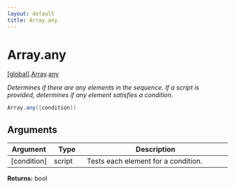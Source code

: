 ```yaml
---
layout: default
title: Array.any
---
```


# Array.any

[\[global\]]({{site.baseurl}}/docs/).[Array]({{site.baseurl}}/docs/Array/).[any]({{site.baseurl}}/docs/Array/any/)

_Determines if there are any elements in the sequence. If a script is provided, determines if any element satisfies a condition._

```cs
Array.any([condition])
```

## Arguments

<table>
  <col width="15%">
  <col width="15%">
  <thead>
    <tr>
      <th>Argument</th>
      <th>Type</th>
      <th>Description</th>
    </tr>
  </thead>
  <tbody>
    <tr>
      <td>[condition]</td>
      <td>script</td>
      <td>Tests each element for a condition.</td>
    </tr>
  </tbody>
</table>

**Returns:** bool
